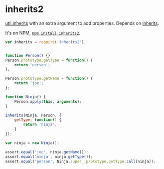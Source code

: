 inherits2
=========

[util.inherits](http://nodejs.org/api/util.html#util_util_inherits_constructor_superconstructor)
with an extra argument to add properties. Depends on [inherits](http://npmjs.org/package/inherits).

It's on NPM, [`npm install inherits2`](http://npmjs.org/package/inherits2).


````js
var inherits = require('inherits2');


function Person() {}
Person.prototype.getType = function() {
    return 'person';
};

Person.prototype.getName = function() {
    return 'joe';
};

function Ninja() {
    Person.apply(this, arguments);
}

inherits(Ninja, Person, {
    getType: function() {
        return 'ninja';
    }
});

var ninja = new Ninja();

assert.equal('joe', ninja.getName());
assert.equal('ninja', ninja.getType());
assert.equal('person', Ninja.super_.prototype.getType.call(ninja));
````
